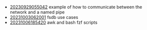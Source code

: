 - [20230929055042](/zet/20230929055042/README.md) example of how to communicate between the network and a named pipe
- [20231003062001](/zet/20231003062001/README.md) fsdb use cases
- [20231006185420](/zet/20231006185420/README.md) awk and bash fzf scripts
